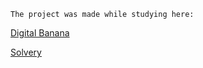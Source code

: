 


```
The project was made while studying here:
```

[Digital Banana](https://digital-banana.ru)

[Solvery](https://solvery.io/)
